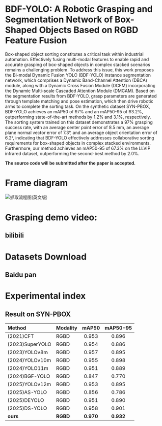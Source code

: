 # BDF-YOLO: A Robotic Grasping and Segmentation Network of Box-Shaped Objects Based on RGBD Feature Fusion
Box-shaped object sorting constitutes a critical task within industrial automation. Effectively fusing multi-modal features to enable rapid and accurate grasping of box-shaped objects in complex stacked scenarios remains a challenging problem. To address this issue, this work proposes the Bi-modal Dynamic Fusion YOLO (BDF-YOLO) instance segmentation network, which comprises a Dynamic Band-Channel Attention (DBCA) module, along with a Dynamic Cross Fusion Module (DCFM) incorporating the Dynamic Multi-scale Cascaded Attention Module (DMCAM). Based on the segmentation results from BDF-YOLO, grasp parameters are generated through template matching and pose estimation, which then drive robotic arms to complete the sorting task. On the synthetic dataset SYN-PBOX, BDF-YOLO achieves an mAP50 of 97% and an mAP50-95 of 93.2%, outperforming state-of-the-art methods by 1.2% and 3.1%, respectively. The sorting system trained on this dataset demonstrates a 97% grasping success rate, with an average center point error of 8.5 mm, an average plane normal vector error of 7.3°, and an average object orientation error of 6.2°, indicating that BDF-YOLO effectively addresses collaborative sorting requirements for box-shaped objects in complex stacked environments. Furthermore, our method achieves an mAP50-95 of 67.3% on the LLVIP infrared dataset, outperforming the second-best method by 2.0%.

**The source code will be submitted after the paper is accepted.**

# Frame diagram
![抓取流程图(英文版)](https://github.com/user-attachments/assets/cfd74cb5-6cd0-474d-beea-c01e0d6ece04)

# Grasping demo video:
## bilibili

# Datasets Download
## Baidu pan

# Experimental index
## Result on SYN-PBOX
| Method          | Modality | mAP50  | mAP50-95 |
| :-------------- | :------- | :----: | :------: |
| (2021)CFT       | RGBD     | 0.953  |  0.896   |
| (2023)SuperYOLO | RGBD     | 0.954  |  0.886   |
| (2023)YOLOv8m   | RGBD     | 0.957  |  0.895   |
| (2024)YOLOv10m  | RGBD     | 0.955  |  0.898   |
| (2024)YOLO11m   | RGBD     | 0.951  |  0.889   |
| (2024)BGF-YOLO  | RGBD     | 0.847  |  0.770   |
| (2025)YOLOv12m  | RGBD     | 0.953  |  0.895   |
| (2025)AS-YOLO   | RGBD     | 0.856  |  0.786   |
| (2025)DEYOLO    | RGBD     | 0.951  |  0.890   |
| (2025)DS-YOLO   | RGBD     | 0.958  |  0.901   |
| **ours**        | **RGBD** | **0.970** | **0.932** |




